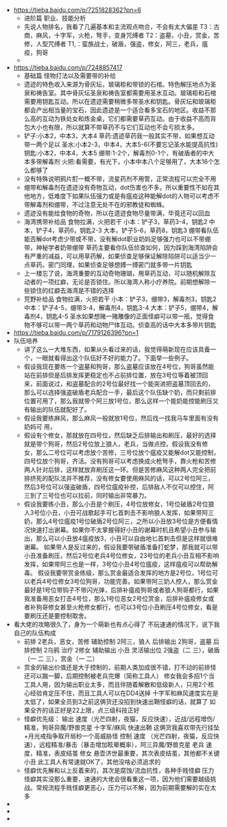 - https://tieba.baidu.com/p/7251828362?pn=6
	- 进阶篇 职业、技能分析
	- 先说人物排名，我看了几遍基本和主流观点吻合，不会有太大偏差
	  T3：古商，麻风，十字军，火枪，弩手，变身咒缚者
	  T2：盗墓，小丑，赏金，苦修，人型咒缚者
	  T1,：蛮族战士，破盾，强盗，修女，阿三，老兵，瘟疫，狗哥
	-
- https://tieba.baidu.com/p/7248857417
	- 基础篇 怪物打法以及需要带的补给
	- 遗迹的特色收入来源为骨灰坛，玻璃柜和带锁的石棺。特色解压地点为圣泉和祷告室。其中骨灰坛圣泉和祷告室都需要用圣水互动。玻璃柜和石棺需要用钥匙互动。所以在遗迹需要稍微多带圣水和钥匙。骨灰坛和玻璃柜都会产出相当量的宝石，因此遗迹是一个适合看多宝石的地区。收益不那么高的互动为铁处女和炼金桌，它们都需要草药互动。由于收益不高而背包大小也有限，所以就算不带草药不与它们互动也不会亏损太多。
	- 铲子:小本2，中本3，大本4
	  草药:遗迹草药我一般其实不带，如果想互动带一两个足以
	  圣水:小本2-3，中本4，大本5-6(不要忘记圣水能提高抗性)
	  钥匙:小本2，中本4，大本5
	  绷带:1-2个，解毒剂0-1个，有破盾者的中大本多带解毒剂
	  火把:看需要，有光下，小本中本八个足够用了，大本16个怎么都够了
	- 没有特殊说明鸦片酊一概不带，流星药剂不用管，正常流程可以完全不用
	- 绷带和解毒剂在遗迹没有奇物互动，dot伤害也不多。所以重要性不如在其他地方，低难度下如果队伍强力或是有瘟疫这种能解dot的人物可以考虑不带解毒剂和绷带，不过注意无处不在的邪教徒和蜘蛛。
	- 遗迹没有能给食物的奇物，所以在遗迹食物尽量带满，毕竟还可以回血
	- 海湾携带补给品
	  食物拉满，火把若干
	  小本：铲子3，草药3-4，钥匙2
	  中本，铲子4，草药6，钥匙2-3
	  大本，铲子5-6，草药8，钥匙3
	  绷带看队伍能否解dot考虑少带或不带，没有解dot职业奶妈足够强力也可以不带绷带，神秘学者奶带绷带
	  草药主要看你队伍侦查如何，因为踩到海湾陷阱会有严重的减益，可以用草药解，如果侦查足够保证解除陷阱可以适当少一点草药。密门同理，如果侦查足够想搏一搏密门就多带一片钥匙
	- 上一楼忘了说，海湾重要的互动奇物珊瑚，用草药互动，可以随机解除互动者的一项红癖，无论是否锁住。所以海湾人称小疗养院。前期想解除一些锁住的红癖去海湾是不错的选择
	- 荒野补给品
	  食物拉满，火把若干
	  小本：铲子3，绷带3，解毒剂3，钥匙2
	  中本：铲子4-5，绷带3-4，解毒剂4，钥匙3-4
	  大本：铲子5，绷带4，解毒剂4，钥匙4-5
	  圣水如果想赌一赌雕像的正面怪癖可以带一瓶，觉得食物不够可以带一两个草药和动物尸体互动。侦查高的话中大本多带片钥匙
- https://tieba.baidu.com/p/7179126396?pn=1
- 队伍培养
	- 讲了这么一大堆东西，如果从头看过来的话，我觉得萌新现在应该具备一个，一眼就看得出这个队伍好不好的能力了。下面举一些例子。
	- 假设我现在要练一个盗墓和狗哥，那么盗墓应该放在4号位，狗哥虽然能站在前排但是后排发挥更稳定也不占前排位置，放在3号位等着被顶回来，前面说过，和盗墓配合的2号位最好找一个能突进把盗墓顶回去的，那么可以选择强盗破盾老兵配合一手，最后这个队伍缺个奶，而只剩前排位置可用了，那么我就带个阿三放1号位，那么这样一个能奶能控能刷压又有输出的队伍就配好了。
	- 假设我要练麻风，那么麻风一般就放1号位，然后找一找我马车里面有没有奶妈可 用，
	- 假设有个修女，那就放在四号位，然后缺乏后排输出和刷压，最好的选择就是带个狗哥，然后2号位放上狼人，老兵，当做点控。假设我没有修女，那么二号位可以考虑放个苦修，三号位放个瘟疫又能解dot又能控制，四号位放个狗哥，齐活。没有狗哥可以考虑换成火枪弩手，靠火枪和苦修两人针对后排，这样就放弃刷压这一环。但是苦修麻风这种两人完全把前排挤死的配队法并不推荐，没有修女要使用麻风的话，可以2号位阿三，然后3号位可以强盗破盾，四号位瘟疫补控，后排敌人不仅可以控住，阿三到了三号位也可以拉前，同时输出非常暴力。
	- 假设我要练小丑，那么小丑是个刷压，4号位放修女，1号位破盾2号位狼人3号位小丑，小丑可战歌起手可匕首刺击不影响狼人发挥，如果带阿三奶，那么4号位瘟疫1号位破盾2号位阿三，之所以小丑放3号位是方便看情况快速打出谢幕。如果你不太掌握得好小丑的谢幕时机且希望小丑参与输出，那么可以小丑放4瘟疫放3，小丑可以自由地匕首刺击但是这样就很难谢幕。
	  如果带人是反过来的，假设我要带破盾准备打蛇梦，那我就可以带小丑准备刷压，然后2号位老兵4号位修女，23号位的老兵小丑互相不影响发挥，如果带阿三也是一样，3号位小丑4号位瘟疫，这样瘟疫可以帮助解毒。
	  假设我要带赏金练级，那么赏金最适合发挥的地方是2号位，1号位可以老兵4号位修女3号位狗哥，功能完善。如果带阿三奶人控人，那么赏金最好是1号位带钩子不带闪光弹，后排补瘟疫狗哥或者狼人狗哥都行，如果我准备用恶女打击4号位，那么1号位恶女2号位赏金，后排补瘟疫修女或者补狗哥修女甚至火枪修女都行，也可以3号位小丑刷压4号位修女，看是要刷压还是要控制取舍。
- 看大佬的攻略很久了，身为一个萌新也有点心得了
  不玩速通的情况下，说下我自己的队伍构成
	- 前排 2老兵，恶女，苦修
	  辅助控制 2阿三，狼人
	  后排输出 2狗哥，盗墓
	  后排控制 2乌鸦
	  治疗 2修女
	  辅助输出 小丑
	  灵活输出位 2强盗（二 三），破盾（一 二 三），赏金（一 二）
	- 赏金的输出价值还是大于控制的，前期人类加成很不错，打不动的前排怪还可以踹一脚，后期控制被老兵完爆（简称工具人）
	  修女我会多招1个当工具人用，因为输出职业太多，而且伴随着解散和低级新人，只用2个核心经验肯定压不住，而且工具人可以在DD4送掉
	  十字军和麻风速度实在是太低了，如果全员到3之前这俩货还没招到快速出鞘怪癖的话，就算了
	  如果全齐的话正好是22上限，点三级科技正好
	- 怪癖优先级：
	  输出 速度（光芒四射，夜猫，反应快速），近战/远程增伤/精准，狗哥异魔/野兽克星
	  十字军/麻风 快速出鞘 这俩货我喜欢带先行挂坠+月光戒指争取开局秒一个高威胁怪
	  控制 速度 （光芒四射，夜猫，反应快速），远程精准/暴击（暴击增加眩晕概率），阿三异魔/野兽克星
	  老兵 速度，精准，表皮结茧
	  修女 悬壶济世最重要，其次表皮结茧，其他都不关键
	  小丑 此工具人有常速就OK了，其他没啥必须追求的
	- 怪癖优先解和以上反着来的，其次是腐蚀/流血抗性，各种手贱怪癖
	  压力怪癖其实没那么重要，速通的大佬会很看重这一项，因为他们需要越级挑战。常规流程手贱怪癖更恶心，压力可以不解，因为前期需要解的实在太多
-
-
-